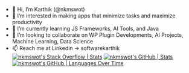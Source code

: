 - 👋 Hi, I’m Karthik (@nkmswot)
- 👀 I’m interested in making apps that minimize tasks and maximize productivity
- 🌱 I’m currently learning JS Frameworks, AI Tools, and Java
- 💞️ I’m looking to collaborate on WP Plugin Developments, AI Projects, Machine Learning, Data Science
- 📫 Reach me at Linkedin -> softwarekarthik
[![nkmswot's Stack Overflow | Stats](https://stats.quine.sh/nkmswot/stack-overflow?theme=dark)](https://quine.sh?utm_source=widgets&utm_campaign=nkmswot)
[![nkmswot's GitHub | Stats](https://stats.quine.sh/nkmswot/github?theme=dark)](https://quine.sh?utm_source=widgets&utm_campaign=nkmswot)
[![nkmswot's GitHub | Languages Over Time](https://stats.quine.sh/nkmswot/languages-over-time?theme=dark)](https://quine.sh?utm_source=widgets&utm_campaign=nkmswot)
<!---
nkmswot/nkmswot is a ✨ special ✨ repository because its `README.md` (this file) appears on your GitHub profile.
You can click the Preview link to take a look at your changes.
--->
